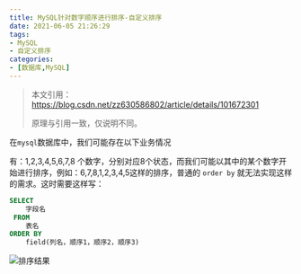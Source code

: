 ```yaml
---
title: MySQL针对数字顺序进行排序-自定义排序
date: 2021-06-05 21:26:29
tags:
- MySQL
- 自定义排序
categories:
- [数据库,MySQL]
---
```


> 本文引用：https://blog.csdn.net/zz630586802/article/details/101672301
>
> 原理与引用一致，仅说明不同。

<!--more-->     

在`mysql`数据库中，我们可能存在以下业务情况

有：1,2,3,4,5,6,7,8 个数字，分别对应8个状态，而我们可能以其中的某个数字开始进行排序，例如：6,7,8,1,2,3,4,5这样的排序，普通的 `order by` 就无法实现这样的需求。这时需要这样写：

```sql
SELECT 
    字段名
 FROM 
    表名
ORDER BY
    field(列名，顺序1，顺序2，顺序3)
```

![排序结果](http://qu8g83jvi.hb-bkt.clouddn.com/1622110485529-62666e13-f569-4d6f-99c1-5c2986e4af7e.png?e=1622907338&token=UZXoKzMXdgpdJzYgb353C-wVqK0S9UqFvsHMVszV:wm6FBKaz33Hl1H_i0rZ8OCnzlMU=)
